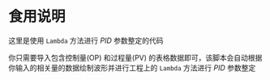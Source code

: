 # 食用说明

这里是使用 `Lambda` 方法进行 $PID$ 参数整定的代码

你只需要导入包含控制量(OP) 和过程量(PV) 的表格数据即可，该脚本会自动根据你输入的相关量的数据绘制波形并进行工程上的 `Lambda` 方法进行 $PID$ 参数整定